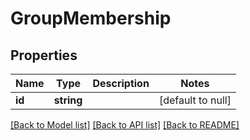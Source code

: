 # GroupMembership

## Properties
Name | Type | Description | Notes
------------ | ------------- | ------------- | -------------
**id** | **string** |  | [default to null]

[[Back to Model list]](../README.md#documentation-for-models) [[Back to API list]](../README.md#documentation-for-api-endpoints) [[Back to README]](../README.md)



